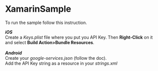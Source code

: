 # XamarinSample

To run the sample follow this instruction.

***iOS***
<br>
Create a *Keys.plist* file where you put you API Key. Then **Right-Click** on it and select **Build Action>Bundle Resources**.
<br><br>
***Android***
<br>
Create your *google-services.json* (follow the doc).<br>
Add the API Key string as a resource in your *strings.xml*
